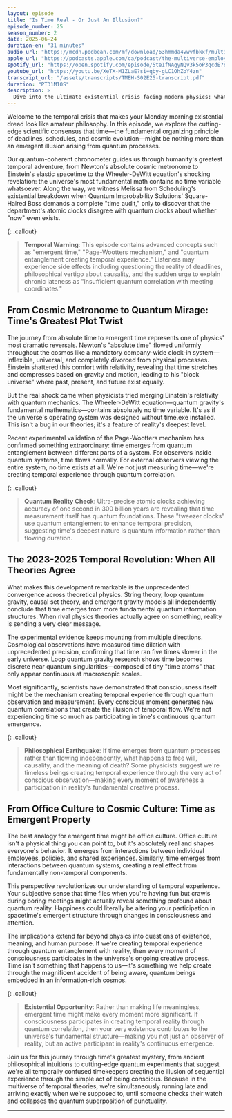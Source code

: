 ```yaml
---
layout: episode
title: "Is Time Real - Or Just An Illusion?"
episode_number: 25
season_number: 2
date: 2025-06-24
duration-en: "31 minutes"
audio_url: "https://mcdn.podbean.com/mf/download/63hmmda4vwvfbkxf/multiverse-employee-handbook-s02e25-is-time-real-or-just-an-illusion.mp3"
apple_url: "https://podcasts.apple.com/ca/podcast/the-multiverse-employee-handbook/id1764134739?i=1000714316722"
spotify_url: "https://open.spotify.com/episode/5te1fNAgyNQv3k5oP3qcdE?si=2GI3YHmrRLCgIJb682npBw"
youtube_url: "https://youtu.be/XeTX-M1ZLaE?si=qby-gLC1OhZoY4zn"
transcript_url: "/assets/transcripts/TMEH-S02E25-transcript.pdf"
duration: "PT31M10S"
description: >
  Dive into the ultimate existential crisis facing modern physics: what if time doesn't actually exist? Explore how recent breakthroughs in quantum gravity suggest time emerges from quantum entanglement rather than flowing independently, making your chronic lateness a profound statement about the nature of reality itself.
---
```


Welcome to the temporal crisis that makes your Monday morning existential dread look like amateur philosophy. In this episode, we explore the cutting-edge scientific consensus that time—the fundamental organizing principle of deadlines, schedules, and cosmic evolution—might be nothing more than an emergent illusion arising from quantum processes.

Our quantum-coherent chronometer guides us through humanity's greatest temporal adventure, from Newton's absolute cosmic metronome to Einstein's elastic spacetime to the Wheeler-DeWitt equation's shocking revelation: the universe's most fundamental math contains no time variable whatsoever. Along the way, we witness Melissa from Scheduling's existential breakdown when Quantum Improbability Solutions' Square-Haired Boss demands a complete "time audit," only to discover that the department's atomic clocks disagree with quantum clocks about whether "now" even exists.

{: .callout}
> **Temporal Warning**: This episode contains advanced concepts such as "emergent time," "Page-Wootters mechanism," and "quantum entanglement creating temporal experience." Listeners may experience side effects including questioning the reality of deadlines, philosophical vertigo about causality, and the sudden urge to explain chronic lateness as "insufficient quantum correlation with meeting coordinates."

## From Cosmic Metronome to Quantum Mirage: Time's Greatest Plot Twist

The journey from absolute time to emergent time represents one of physics' most dramatic reversals. Newton's "absolute time" flowed uniformly throughout the cosmos like a mandatory company-wide clock-in system—inflexible, universal, and completely divorced from physical processes. Einstein shattered this comfort with relativity, revealing that time stretches and compresses based on gravity and motion, leading to his "block universe" where past, present, and future exist equally.

But the real shock came when physicists tried merging Einstein's relativity with quantum mechanics. The Wheeler-DeWitt equation—quantum gravity's fundamental mathematics—contains absolutely no time variable. It's as if the universe's operating system was designed without time.exe installed. This isn't a bug in our theories; it's a feature of reality's deepest level.

Recent experimental validation of the Page-Wootters mechanism has confirmed something extraordinary: time emerges from quantum entanglement between different parts of a system. For observers inside quantum systems, time flows normally. For external observers viewing the entire system, no time exists at all. We're not just measuring time—we're creating temporal experience through quantum correlation.

{: .callout}
> **Quantum Reality Check**: Ultra-precise atomic clocks achieving accuracy of one second in 300 billion years are revealing that time measurement itself has quantum foundations. These "tweezer clocks" use quantum entanglement to enhance temporal precision, suggesting time's deepest nature is quantum information rather than flowing duration.

## The 2023-2025 Temporal Revolution: When All Theories Agree

What makes this development remarkable is the unprecedented convergence across theoretical physics. String theory, loop quantum gravity, causal set theory, and emergent gravity models all independently conclude that time emerges from more fundamental quantum information structures. When rival physics theories actually agree on something, reality is sending a very clear message.

The experimental evidence keeps mounting from multiple directions. Cosmological observations have measured time dilation with unprecedented precision, confirming that time ran five times slower in the early universe. Loop quantum gravity research shows time becomes discrete near quantum singularities—composed of tiny "time atoms" that only appear continuous at macroscopic scales.

Most significantly, scientists have demonstrated that consciousness itself might be the mechanism creating temporal experience through quantum observation and measurement. Every conscious moment generates new quantum correlations that create the illusion of temporal flow. We're not experiencing time so much as participating in time's continuous quantum emergence.

{: .callout}
> **Philosophical Earthquake**: If time emerges from quantum processes rather than flowing independently, what happens to free will, causality, and the meaning of death? Some physicists suggest we're timeless beings creating temporal experience through the very act of conscious observation—making every moment of awareness a participation in reality's fundamental creative process.

## From Office Culture to Cosmic Culture: Time as Emergent Property

The best analogy for emergent time might be office culture. Office culture isn't a physical thing you can point to, but it's absolutely real and shapes everyone's behavior. It emerges from interactions between individual employees, policies, and shared experiences. Similarly, time emerges from interactions between quantum systems, creating a real effect from fundamentally non-temporal components.

This perspective revolutionizes our understanding of temporal experience. Your subjective sense that time flies when you're having fun but crawls during boring meetings might actually reveal something profound about quantum reality. Happiness could literally be altering your participation in spacetime's emergent structure through changes in consciousness and attention.

The implications extend far beyond physics into questions of existence, meaning, and human purpose. If we're creating temporal experience through quantum entanglement with reality, then every moment of consciousness participates in the universe's ongoing creative process. Time isn't something that happens to us—it's something we help create through the magnificent accident of being aware, quantum beings embedded in an information-rich cosmos.

{: .callout}
> **Existential Opportunity**: Rather than making life meaningless, emergent time might make every moment more significant. If consciousness participates in creating temporal reality through quantum correlation, then your very existence contributes to the universe's fundamental structure—making you not just an observer of reality, but an active participant in reality's continuous emergence.

Join us for this journey through time's greatest mystery, from ancient philosophical intuitions to cutting-edge quantum experiments that suggest we're all temporally confused timekeepers creating the illusion of sequential experience through the simple act of being conscious. Because in the multiverse of temporal theories, we're simultaneously running late and arriving exactly when we're supposed to, until someone checks their watch and collapses the quantum superposition of punctuality.

---
